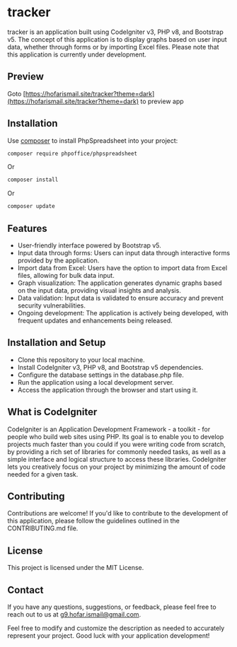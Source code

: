 # tracker

tracker is an application built using CodeIgniter v3, PHP v8, and Bootstrap v5. The concept of this application is to display graphs based on user input data, whether through forms or by importing Excel files. Please note that this application is currently under development.

## Preview
Goto [https://hofarismail.site/tracker?theme=dark](https://hofarismail.site/tracker?theme=dark) to preview app

## Installation

Use [composer](https://getcomposer.org) to install PhpSpreadsheet into your project:

```sh
composer require phpoffice/phpspreadsheet
```

Or

```sh
composer install
```

Or

```sh
composer update
```

## Features

- User-friendly interface powered by Bootstrap v5.
- Input data through forms: Users can input data through interactive forms provided by the application.
- Import data from Excel: Users have the option to import data from Excel files, allowing for bulk data input.
- Graph visualization: The application generates dynamic graphs based on the input data, providing visual insights and analysis.
- Data validation: Input data is validated to ensure accuracy and prevent security vulnerabilities.
- Ongoing development: The application is actively being developed, with frequent updates and enhancements being released.

## Installation and Setup

- Clone this repository to your local machine.
- Install CodeIgniter v3, PHP v8, and Bootstrap v5 dependencies.
- Configure the database settings in the database.php file.
- Run the application using a local development server.
- Access the application through the browser and start using it.

## What is CodeIgniter

CodeIgniter is an Application Development Framework - a toolkit - for people
who build web sites using PHP. Its goal is to enable you to develop projects
much faster than you could if you were writing code from scratch, by providing
a rich set of libraries for commonly needed tasks, as well as a simple
interface and logical structure to access these libraries. CodeIgniter lets
you creatively focus on your project by minimizing the amount of code needed
for a given task.

## Contributing

Contributions are welcome! If you'd like to contribute to the development of this application, please follow the guidelines outlined in the CONTRIBUTING.md file.

## License

This project is licensed under the MIT License.

## Contact

If you have any questions, suggestions, or feedback, please feel free to reach out to us at [g9.hofar.ismail@gmail.com](mailto:g9.hofar.ismail@gmail.com).

Feel free to modify and customize the description as needed to accurately represent your project. Good luck with your application development!
